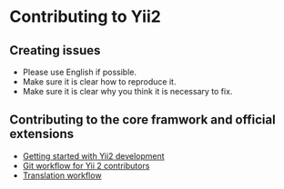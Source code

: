 Contributing to Yii2
====================

Creating issues
---------------

- Please use English if possible.
- Make sure it is clear how to reproduce it.
- Make sure it is clear why you think it is necessary to fix.

Contributing to the core framwork and official extensions
---------------------------------------------------------

- [Getting started with Yii2 development](docs/internals/getting-started.md)
- [Git workflow for Yii 2 contributors](docs/internals/git-workflow.md)
- [Translation workflow](docs/internals/translations.md)

